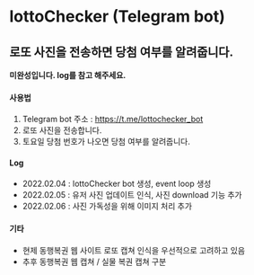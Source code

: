 # lottoChecker (Telegram bot)

## 로또 사진을 전송하면 당첨 여부를 알려줍니다.

**미완성입니다. log를 참고 해주세요.**

#### 사용법
1. Telegram bot 주소 : https://t.me/lottochecker_bot
2. 로또 사진을 전송합니다.
3. 토요일 당첨 번호가 나오면 당첨 여부를 알려줍니다.

#### Log
- 2022.02.04 : lottoChecker bot 생성, event loop 생성
- 2022.02.05 : 유저 사진 업데이트 인식, 사진 download 기능 추가
- 2022.02.06 : 사진 가독성을 위해 이미지 처리 추가

#### 기타
- 현제 동행복권 웹 사이트 로또 캡쳐 인식을 우선적으로 고려하고 있음
- 추후 동행복권 웹 캡쳐 / 실물 복권 캡쳐 구분 
